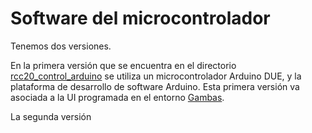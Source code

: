 # Software del microcontrolador

Tenemos dos versiones. 

En la primera versión que se encuentra en el directorio [rcc20_control_arduino](./rcc20_control_arduino) se utiliza un microcontrolador Arduino DUE, y la plataforma de desarrollo de software Arduino. Esta primera versión va asociada a la UI programada en el entorno [Gambas](../UI/rcc20_ui).

La segunda versión
